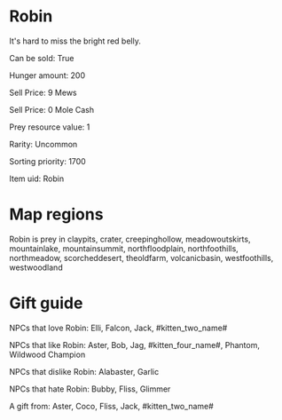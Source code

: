 # Robin

It's hard to miss the bright red belly.

Can be sold: True

Hunger amount: 200

Sell Price: 9 Mews

Sell Price: 0 Mole Cash

Prey resource value: 1

Rarity: Uncommon

Sorting priority: 1700

Item uid: Robin

# Map regions

Robin is prey in claypits, crater, creepinghollow, meadowoutskirts, mountainlake, mountainsummit, northfloodplain, northfoothills, northmeadow, scorcheddesert, theoldfarm, volcanicbasin, westfoothills, westwoodland

# Gift guide

NPCs that love Robin: Elli, Falcon, Jack, #kitten_two_name#

NPCs that like Robin: Aster, Bob, Jag, #kitten_four_name#, Phantom, Wildwood Champion

NPCs that dislike Robin: Alabaster, Garlic

NPCs that hate Robin: Bubby, Fliss, Glimmer

A gift from: Aster, Coco, Fliss, Jack, #kitten_two_name#